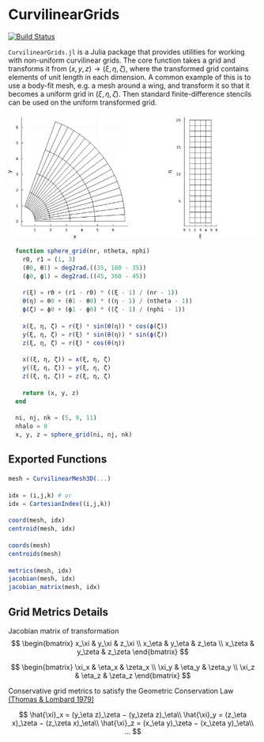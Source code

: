 # CurvilinearGrids

[![Build Status](https://github.com/smil/CurvilinearGrids.jl/actions/workflows/CI.yml/badge.svg?branch=main)](https://github.com/smil/CurvilinearGrids.jl/actions/workflows/CI.yml?query=branch%3Amain)


`CurvilinearGrids.jl` is a Julia package that provides utilities for working with non-uniform curvilinear grids. The core function takes a grid and transforms it from $(x,y,z) \rightarrow (\xi,\eta,\zeta)$, where the transformed grid contains elements of unit length in each dimension. A common example of this is to use a body-fit mesh, e.g. a mesh around a wing, and transform it so that it becomes a uniform grid in $(\xi,\eta,\zeta)$. Then standard finite-difference stencils can be used on the uniform transformed grid.

![Alt text](docs/image.png)


```julia
  function sphere_grid(nr, ntheta, nphi)
    r0, r1 = (1, 3)
    (θ0, θ1) = deg2rad.((35, 180 - 35))
    (ϕ0, ϕ1) = deg2rad.((45, 360 - 45))

    r(ξ) = r0 + (r1 - r0) * ((ξ - 1) / (nr - 1))
    θ(η) = θ0 + (θ1 - θ0) * ((η - 1) / (ntheta - 1))
    ϕ(ζ) = ϕ0 + (ϕ1 - ϕ0) * ((ζ - 1) / (nphi - 1))

    x(ξ, η, ζ) = r(ξ) * sin(θ(η)) * cos(ϕ(ζ))
    y(ξ, η, ζ) = r(ξ) * sin(θ(η)) * sin(ϕ(ζ))
    z(ξ, η, ζ) = r(ξ) * cos(θ(η))

    x((ξ, η, ζ)) = x(ξ, η, ζ)
    y((ξ, η, ζ)) = y(ξ, η, ζ)
    z((ξ, η, ζ)) = z(ξ, η, ζ)

    return (x, y, z)
  end

  ni, nj, nk = (5, 9, 11)
  nhalo = 0
  x, y, z = sphere_grid(ni, nj, nk)
```

## Exported Functions

```julia
mesh = CurvilinearMesh3D(...)

idx = (i,j,k) # or
idx = CartesianIndex((i,j,k))

coord(mesh, idx)
centroid(mesh, idx)

coords(mesh)
centroids(mesh)

metrics(mesh, idx)
jacobian(mesh, idx)
jacobian_matrix(mesh, idx)
```


## Grid Metrics Details

Jacobian matrix of transformation
$$
\begin{bmatrix}
x_\xi & y_\xi & z_\xi \\
x_\eta & y_\eta & z_\eta \\
x_\zeta & y_\zeta & z_\zeta
\end{bmatrix}
$$

$$
\begin{bmatrix}
\xi_x & \eta_x & \zeta_x \\
\xi_y & \eta_y & \zeta_y \\
\xi_z & \eta_z & \zeta_z
\end{bmatrix}
$$

Conservative grid metrics to satisfy the Geometric Conservation Law [(Thomas & Lombard 1979)](https://doi.org/10.2514/3.61273)

$$
\hat{\xi}_x = (y_\eta z)_\zeta − (y_\zeta z)_\eta\\
\hat{\xi}_y = (z_\eta x)_\zeta − (z_\zeta x)_\eta\\
\hat{\xi}_z = (x_\eta y)_\zeta − (x_\zeta y)_\eta\\
...
$$